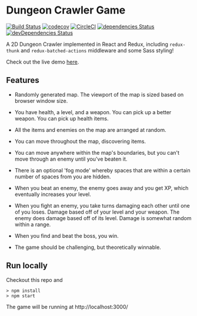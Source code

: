 # Dungeon Crawler Game

[![Build Status](https://travis-ci.org/BrianLusina/dungeoncrawler.svg?branch=master)](https://travis-ci.org/BrianLusina/dungeoncrawler)
[![codecov](https://codecov.io/gh/BrianLusina/dungeoncrawler/branch/master/graph/badge.svg)](https://codecov.io/gh/BrianLusina/dungeoncrawler)
[![CircleCI](https://circleci.com/gh/BrianLusina/dungeoncrawler.svg?style=svg)](https://circleci.com/gh/BrianLusina/dungeoncrawler)
[![dependencies Status](https://david-dm.org/BrianLusina/dungeoncrawler/status.svg)](https://david-dm.org/BrianLusina/dungeoncrawler)
[![devDependencies Status](https://david-dm.org/BrianLusina/dungeoncrawler/dev-status.svg)](https://david-dm.org/BrianLusina/dungeoncrawler?type=dev)

A 2D Dungeon Crawler implemented in React and Redux, including `redux-thunk` and `redux-batched-actions` middleware and some Sass styling!

Check out the live demo [here](https://dungeoncrawler.netlify.com/).

## Features
- Randomly generated map.  The viewport of the map is sized based on browser window size.

- You have health, a level, and a weapon. You can pick up a better weapon. You can pick up health items.

- All the items and enemies on the map are arranged at random.

- You can move throughout the map, discovering items.

- You can move anywhere within the map's boundaries, but you can't move through an enemy until you've beaten it.

- There is an optional 'fog mode' whereby spaces that are within a certain number of spaces from you are hidden.

- When you beat an enemy, the enemy goes away and you get XP, which eventually increases your level.

- When you fight an enemy, you take turns damaging each other until one of you loses. Damage based off of your level and your weapon. The enemy does damage based off of its level. Damage is somewhat random within a range.

- When you find and beat the boss, you win.

- The game should be challenging, but theoretically winnable.

## Run locally

Checkout this repo and
```
> npm install
> npm start
```

The game will be running at http://localhost:3000/

